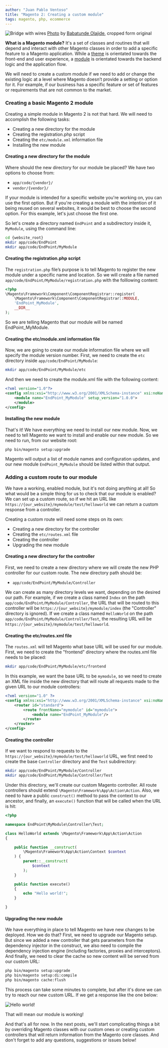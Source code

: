 ```yaml
---
author: "Juan Pablo Ventoso"
title: "Magento 2: Creating a custom module"
tags: magento, php, ecommerce
---
```


<img src="magento-2-creating-a-custom-module/bridge-wires.jpg" alt="Bridge with wires" /> [Photo](https://unsplash.com/photos/q4ZBGVzJskE) by [Babatunde Olajide](https://unsplash.com/@olajidetunde), cropped form original

<b>What is a Magento module?</b> It's a set of classes and routines that will depend and interact with other Magento classes in order to add a specific feature to a Magento application. While a <a href="https://devdocs.magento.com/guides/v2.3/frontend-dev-guide/themes/theme-overview.html" target="_blank">theme</a> is orientated towards the front-end and user experience, a <a href="https://devdocs.magento.com/guides/v2.3/architecture/archi_perspectives/components/modules/mod_intro.html" target="_blank">module</a> is orientated towards the backend logic and the application flow.

We will need to create a custom module if we need to add or change the existing logic at a level where Magento doesn’t provide a setting or option for it. For example, if our business has a specific feature or set of features or requirements that are not common to the market.

### Creating a basic Magento 2 module

Creating a simple module in Magento 2 is not that hard. We will need to accomplish the following tasks:

* Creating a new directory for the module
* Creating the registration.php script
* Creating the `etc/module.xml` information file
* Installing the new module

#### Creating a new directory for the module

Where should the new directory for our module be placed? We have two options to choose from:

* `app/code/{vendor}/`
* `vendor/{vendor}/`

If your module is intended for a specific website you're working on, you can use the first option. But if you're creating a module with the intention of it being reused on several websites, it would be best to choose the second option. For this example, let's just choose the first one.

So let's create a directory named `EndPoint` and a subdirectory inside it, `MyModule`, using the command line:

```bash
cd {website_root}
mkdir app/code/EndPoint
mkdir app/code/EndPoint/MyModule
```

#### Creating the registration.php script

The `registration.php` file’s purpose is to tell Magento to register the new module under a specific name and location.
So we will create a file named `app/code/EndPoint/MyModule/registration.php` with the folllowing content:

```php
<?php
\Magento\Framework\Component\ComponentRegistrar::register(
    \Magento\Framework\Component\ComponentRegistrar::MODULE,
    'EndPoint_MyModule',
    __DIR__
);
```

So we are telling Magento that our module will be named EndPoint_MyModule.

#### Creating the etc/module.xml information file

Now, we are going to create our module information file where we will specify the module version number. First, we need to create the `etc` directory inside `app/code/EndPoint/MyModule`:

```bash
mkdir app/code/EndPoint/MyModule/etc
```

And then we need to create the module.xml file with the following content:

```xml
<?xml version="1.0"?>
<config xmlns:xsi="http://www.w3.org/2001/XMLSchema-instance" xsi:noNamespaceSchemaLocation="urn:magento:framework:Module/etc/module.xsd">
    <module name="EndPoint_MyModule" setup_version="1.0.0">
    </module>
</config>
```

#### Installing the new module

That's it! We have everything we need to install our new module. Now, we need to tell Magento we want to install and enable our new module. So we need to run, from our website root:

```bash
php bin/magento setup:upgrade
```

Magento will output a list of module names and configuration updates, and our new module `EndPoint_MyModule` should be listed within that output.

### Adding a custom route to our module

We have a working, enabled module, but it's not doing anything at all! So what would be a simple thing for us to check that our module is enabled? We can set up a custom route, so if we hit an URL like `https://{our_website}/mymodule/test/helloworld` we can return a custom response from a controller.

Creating a custom route will need some steps on its own:

* Creating a new directory for the controller
* Creating the `etc/routes.xml` file
* Creating the controller
* Upgrading the new module

#### Creating a new directory for the controller

First, we need to create a new directory where we will create the new PHP controller for our custom route. The new directory path should be:

* `app/code/EndPoint/MyModule/Controller`

We can create as many directory levels we want, depending on the desired our path. For example, if we create a class named `Index` on the path `app/code/EndPoint/MyModule/Controller`, the URL that will be routed to this controller will be `https://{our_website}/mymodule/index` (the "Controller" directory is ignored). If we create a class named `HelloWorld` on the path `app/code/EndPoint/MyModule/Controller/Test`, the resulting URL will be `https://{our_website}/mymodule/test/helloworld`.

#### Creating the etc/routes.xml file

The `routes.xml` will tell Magento what base URL will be used for our module. First, we need to create the "frontend" directory where the routes.xml file needs to be placed:

```bash
mkdir app/code/EndPoint/MyModule/etc/frontend
```

In this example, we want the base URL to be `mymodule`, so we need to create an XML file inside the new directory that will route all requests made to the given URL to our module controllers:

```xml
<?xml version="1.0" ?>
<config xmlns:xsi="http://www.w3.org/2001/XMLSchema-instance" xsi:noNamespaceSchemaLocation="urn:magento:framework:App/etc/routes.xsd">
    <router id="standard">
        <route frontName="mymodule" id="mymodule">
            <module name="EndPoint_MyModule"/>
        </route>
    </router>
</config>
```

#### Creating the controller

If we want to respond to requests to the `https://{our_website}/mymodule/test/helloworld` URL, we first need to create the base `Controller` directory and the `Test` subdirectory:

```bash
mkdir app/code/EndPoint/MyModule/Controller
mkdir app/code/EndPoint/MyModule/Controller/Test
```

Under this directory, we'll create our custom Magento controller. All route controllers should extend `\Magento\Framework\App\Action\Action`. Also, we need to have a public `construct()` method to pass the context to our ancestor, and finally, an `execute()` function that will be called when the URL is hit:

```php
<?php

namespace EndPoint\MyModule\Controller\Test;

class HelloWorld extends \Magento\Framework\App\Action\Action
{

    public function __construct(
        \Magento\Framework\App\Action\Context $context
    ) {
        parent::__construct(
            $context
        );
    }

    public function execute()
    {
        echo "Hello world!";
    }

}
```

#### Upgrading the new module

We have everything in place to tell Magento we have new changes to be deployed. How we do that? First, we need to upgrade our Magento setup. But since we added a new controller that gets parameters from the dependency injector in the construct, we also need to compile the dependency injection engine (including factories, proxies and interceptors). And finally, we need to clear the cache so new content will be served from our custom URL:

```bash
php bin/magento setup:upgrade
php bin/magento setup:di:compile
php bin/magento cache:flush
```

This process can take some minutes to complete, but after it's done we can try to reach our new custom URL. If we get a response like the one below:

![Hello world!](magento-2-creating-a-custom-module/magento-hello-world-response.jpg)

That will mean our module is working!

And that's all for now. In the next posts, we'll start complicating things a bit by overriding Magento classes with our custom ones or creating custom controllers that will return information from the Magento core classes. And don't forget to add any questions, suggestions or issues below!